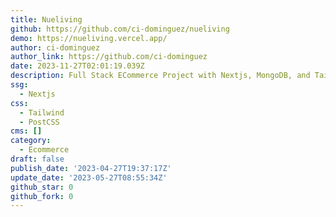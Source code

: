 ```yaml
---
title: Nueliving
github: https://github.com/ci-dominguez/nueliving
demo: https://nueliving.vercel.app/
author: ci-dominguez
author_link: https://github.com/ci-dominguez
date: 2023-11-27T02:01:19.039Z
description: Full Stack ECommerce Project with Nextjs, MongoDB, and Tailwind
ssg:
  - Nextjs
css:
  - Tailwind
  - PostCSS
cms: []
category:
  - Ecommerce
draft: false
publish_date: '2023-04-27T19:37:17Z'
update_date: '2023-05-27T08:55:34Z'
github_star: 0
github_fork: 0
---
```

